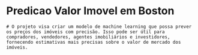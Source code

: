 # Predicao Valor Imovel em Boston
	# O projeto visa criar um modelo de machine learning que possa prever os preços dos imóveis com precisão. Isso pode ser útil para compradores, vendedores, agentes imobiliários e investidores, fornecendo estimativas mais precisas sobre o valor de mercado dos imóveis.
